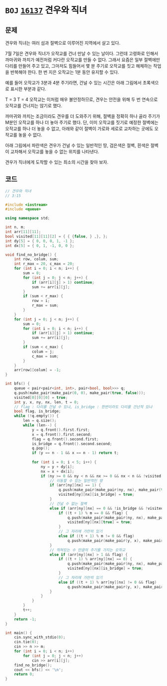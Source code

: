 # `BOJ` [`16137`](https://www.acmicpc.net/problem/16137) 견우와 직녀



## 문제

견우와 직녀는 여러 섬과 절벽으로 이루어진 지역에서 살고 있다.

7월 7일은 견우와 직녀가 오작교를 건너 만날 수 있는 날이다. 그런데 고령화로 인해서 까마귀와 까치가 예전처럼 커다란 오작교를 만들 수 없다. 그래서 요즘은 일부 절벽에만 다리를 만들어 주고 있고, 그마저도 힘들어서 몇 분 주기로 오작교를 짓고 해체하는 작업을 반복해야 한다. 한 번 지은 오작교는 1분 동안 유지할 수 있다.

예를 들어 오작교가 3분과 4분 주기라면, 건널 수 있는 시간은 아래 그림에서 초록색으로 표시한 부분과 같다.

T = 3	T = 4
오작교는 이처럼 매우 불안정하므로, 견우는 안전을 위해 두 번 연속으로 오작교를 건너지는 않기로 했다.

까마귀와 까치는 조금이라도 견우를 더 도와주기 위해, 절벽을 정확히 하나 골라 주기가 M분인 오작교를 하나 더 놓아 주기로 했다. 단, 이미 오작교를 짓기로 예정한 절벽에는 오작교를 하나 더 놓을 수 없고, 아래와 같이 절벽이 가로와 세로로 교차하는 곳에도 오작교를 놓을 수 없다.

아래 그림에서 파란색은 견우가 건널 수 있는 일반적인 땅, 검은색은 절벽, 흰색은 절벽이 교차해서 오작교를 놓을 수 없는 위치를 나타낸다.


견우가 직녀에게 도착할 수 있는 최소의 시간을 찾아 보자.



## 코드

```cpp
// 견우와 직녀
// 3:15

#include <iostream>
#include <queue>

using namespace std;

int n, m;
int arr[11][11];
bool visited[11][11][2] = { { {false, } ,}, };
int dy[5] = { 0, 0, 0, 1, -1 };
int dx[5] = { 0, 1, -1, 0, 0 };

void find_no_bridge() {
	int row, colum, sum;
	int r_max = 20, c_max = 20;
	for (int i = 0; i < n; i++) {
		sum = 0;
		for (int j = 0; j < n; j++) {
			if (arr[i][j] > 1) continue;
			sum += arr[i][j];
		}
		if (sum < r_max) {
			row = i;
			r_max = sum;
		}
	}
	for (int j = 0; j < n; j++) {
		sum = 0;
		for (int i = 0; i < n; i++) {
			if (arr[i][j] > 1) continue;
			sum += arr[i][j];
		}
		if (sum < c_max) {
			colum = j;
			c_max = sum;
		}
	}
	arr[row][colum] = -1;
}

int bfs() {
	queue < pair<pair<int, int>, pair<bool, bool>>> q;
	q.push(make_pair(make_pair(0, 0), make_pair(true, false)));
	visited[0][0][0] = true;
	int y, x, ny, nx, len, t = 0;
	// flag : 다리를 건널 수 있냐, is_bridge : 한번이라도 다리를 건넌적 있냐
	bool flag, is_bridge;
	while (!q.empty()) {
		len = q.size();
		while (len--) {
			y = q.front().first.first;
			x = q.front().first.second;
			flag = q.front().second.first;
			is_bridge = q.front().second.second;
			q.pop();
			if (y == n - 1 && x == n - 1) return t;
			
			for (int i = 0; i < 5; i++) {
				ny = y + dy[i];
				nx = x + dx[i];
				if (ny >= 0 && ny < n && nx >= 0 && nx < n && !visited[ny][nx][is_bridge]) {
					// 이동할 수 있는 일반적인 땅
					if (arr[ny][nx] == 1) {
						q.push(make_pair(make_pair(ny, nx), make_pair(true, is_bridge)));
						visited[ny][nx][is_bridge] = true;
					}
					// 건널 수 없는 절벽
					else if (arr[ny][nx] == 0 && !is_bridge && !visited[ny][nx][true]) {
						if ((t + 1) % m == 0 && flag) {
							q.push(make_pair(make_pair(ny, nx), make_pair(false, true)));
							visited[ny][nx][true] = true;
						}
						// 그 자리에 가만히 있기
						else if ((t + 1) % m != 0 && flag)
							q.push(make_pair(make_pair(y, x), make_pair(true, is_bridge)));
					}
					// 적혀있는 수 만큼의 주기를 가지는 오작교
					else if (arr[ny][nx] > 1 && flag) {
						if ((t + 1) % arr[ny][nx] == 0) {
							q.push(make_pair(make_pair(ny, nx), make_pair(false, is_bridge)));
							visited[ny][nx][is_bridge] = true;
						}
						// 그 자리에 가만히 있기
						else if ((t + 1) % arr[ny][nx] != 0 && flag)
							q.push(make_pair(make_pair(y, x), make_pair(true, is_bridge)));
					}
				}
			}
		}
		t++;
	}
	return -1;
}

int main() {
	cin.sync_with_stdio(0);
	cin.tie(0);
	cin >> n >> m;
	for (int i = 0; i < n; i++)
		for (int j = 0; j < n; j++)
			cin >> arr[i][j];
	find_no_bridge();
	cout << bfs() << '\n';
	return 0;
}
```


